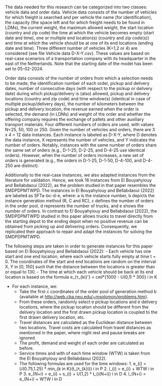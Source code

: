The data needed for this research can be categorized into two classes: vehicle data and order data. Vehicle data consists of the number of vehicles for which freight is searched and per vehicle the name (for identification), the capacity (the space left and for which freight needs to be found in LDMs), the current weight, the maximum allowed weight, the start location (country and zip code) the time at which the vehicle becomes empty (start date and time), one or multiple end location(s) (country and zip code(s)) and time at which the vehicle should be at one of its end locations (ending date and time). Three different number of vehicles (K=1,2 or 4) are considered (see file Vehicle data D-X-Y.csv). These values are based on real-case scenarios of a transportation company with its headquarter in the east of the Netherlands. Note that the starting date of the model has been set to 05-02-2024.

Order data consists of the number of orders from which a selection needs to be made, the identification number of each order, pickup and delivery dates, number of consecutive days (with respect to the pickup or delivery date) during which pickup/delivery is (also) allowed, pickup and delivery locations (country and zip code) and time window(s) (identical in case of multiple pickup/delivery days), the number of kilometers between the pickup and delivery location, the revenue earned when the order is selected, the demand (in LDMs) and weight of the order and whether the offering company requires the exchange of pallets and other auxiliary transport materials. Four different numbers of orders are used, with values N=25, 50, 100 or 250. Given the number of vehicles and orders, there are 3 x 4 = 12 data instances. Each instance is labeled as D-X-Y, where D denotes the data instance, X represents the number of vehicles, and Y indicates the number of orders. Notably, instances with the same number of orders share the same set of orders (e.g., D-1-25, D-2-25, and D-4-25 use identical orders). However, when the number of orders increases, a new set of orders is generated (e.g., the orders in D-1-25, D-1-50, D-4-100, and D-4-250 are distinct).

Additionally to the real-case instances, we also adapted instances from the literature for validation. Hence, we took 16 instances from El Bouyahyiouy and Bellabdaoui (2022), as the problem studied in that paper resembles the SMDPDPMTWPD. The instances in El Bouyahyiouy and Bellabdaoui (2022) are labeled as SFTa-bc-d-e, where: a is the instance number, b depicts the instance generation method (R, C and RC), c defines the number of orders in the order pool, d represents the number of trucks, and e shows the number of orders. In contrast to El Bouyahyiouy and Bellabdaoui (2022), the SMDPDPMTWPD studied in this paper allows trucks to travel directly from the starting depot to the ending depot when no positive revenue can be obtained from picking up and delivering orders. Consequently, we replicated their approach to repair and adapt the instances for solving the SMDPDPMTWPD.

The following steps are taken in order to generate instances for this paper based on El Bouyahyiouy and Bellabdaoui (2022):
    - Each vehicle has one start and one end location, where each vehicle starts fully empty at time t = 0. The coordinates of the start and end locations are random on the interval X, Y in [0, 150] such that the distance between the locations is greater than or equal to 130.
    - The time at which each vehicle should be back at its end location is based on the formula
          e_{τ_{ki}'} = ceil*{1000 - U(0,1) * 300}   i in K   
   - For each instance, we:
        - Take the first c coordinates of the order pool of generation method b (available at http://web.cba.neu.edu/~msolomon/problems.htm).
        - From these orders, randomly select e pickup locations and e delivery locations, where the pickup location should be different from the delivery location and the first drawn pickup location is coupled to the first drawn delivery location, etc.
        - Travel distances are calculated as the Euclidean distance between two locations. Travel costs are calculated from travel distances as mentioned in the paper, where night rest and pause breaks are ignored.
        - The profit, demand and weight of each order are calculated as before.
        - Service times and with of each time window (WTW) is taken from the El Bouyahyiouy and Bellabdaoui (2022).
        - The following formulas are used for the time windows:
              1. e_{i} = U(0.75,1.25) * min_{k in K}(t_(τ_{k}i})   i in P 
              2. l_{i} = e_{i} + WTW                               i in P
              3. e_{N+i} = e_{i} + s_{i} + U(1,2) * t_{i(N+i)}     i in D
              4. l_{N+i} = e_{N+i} + WTW                           i in D
